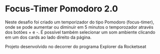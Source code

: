 # Focus-Timer Pomodoro 2.0

Neste desafio foi criado um temporizador do tipo Pomodoro (focus-timer), onde se pode aumentar ou diminuir em 5 minutos o temporozador através dos botões + e -. É possível também selecionar um som ambiente clicando em um dos cards ao lado direito da página.

Projeto desenvolvido no decorrer do programa Explorer da Rocketseat
